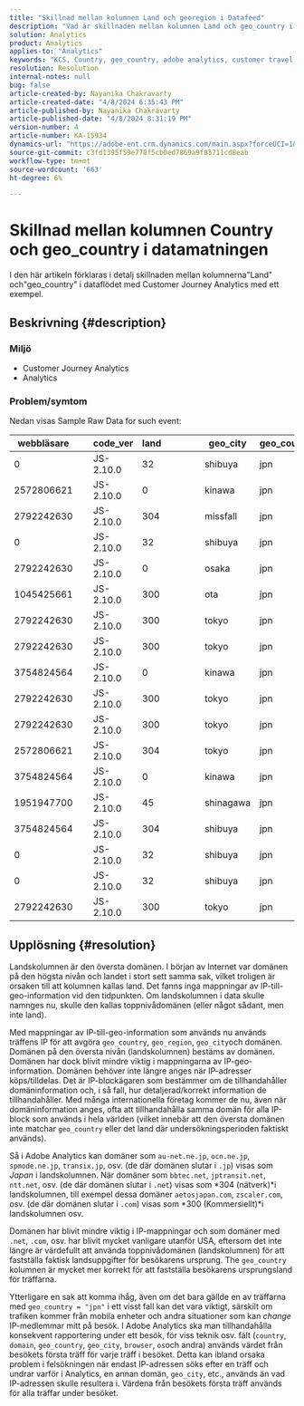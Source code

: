 ```yaml
---
title: "Skillnad mellan kolumnen Land och georegion i Datafeed"
description: "Vad är skillnaden mellan kolumnen Land och geo_country i dataflödet?"
solution: Analytics
product: Analytics
applies-to: "Analytics"
keywords: "KCS, Country, geo_country, adobe analytics, customer travel analytics"
resolution: Resolution
internal-notes: null
bug: false
article-created-by: Nayanika Chakravarty
article-created-date: "4/8/2024 6:35:43 PM"
article-published-by: Nayanika Chakravarty
article-published-date: "4/8/2024 8:31:19 PM"
version-number: 4
article-number: KA-15934
dynamics-url: "https://adobe-ent.crm.dynamics.com/main.aspx?forceUCI=1&pagetype=entityrecord&etn=knowledgearticle&id=7f066cc8-d6f5-ee11-a1fe-6045bd006295"
source-git-commit: c3fd1395f59e778f5cb0ed7869a9f83711cd8eab
workflow-type: tm+mt
source-wordcount: '663'
ht-degree: 6%

---
```


# Skillnad mellan kolumnen Country och geo_country i datamatningen


I den här artikeln förklaras i detalj skillnaden mellan kolumnerna&quot;Land&quot; och&quot;geo_country&quot; i dataflödet med Customer Journey Analytics med ett exempel.

## Beskrivning {#description}


### <b>Miljö</b>

- Customer Journey Analytics
- Analytics 




### <b>Problem/symtom</b>

Nedan visas Sample Raw Data for such event:


| webbläsare |   | code_ver | land |   |   |   | geo_city | geo_country |   |   |   |   |
| --- | --- | --- | --- | --- | --- | --- | --- | --- | --- | --- | --- | --- |
| 0 |   | JS-2.10.0 | 32 |   |   |   | shibuya | jpn |   |   |   |   |
| 2572806621 |   | JS-2.10.0 | 0 |   |   |   | kinawa | jpn |   |   |   |   |
| 2792242630 |   | JS-2.10.0 | 304 |   |   |   | missfall | jpn |   |   |   |   |
| 0 |   | JS-2.10.0 | 32 |   |   |   | shibuya | jpn |   |   |   |   |
| 2792242630 |   | JS-2.10.0 | 0 |   |   |   | osaka | jpn |   |   |   |   |
| 1045425661 |   | JS-2.10.0 | 300 |   |   |   | ota | jpn |   |   |   |   |
| 2792242630 |   | JS-2.10.0 | 300 |   |   |   | tokyo | jpn |   |   |   |   |
| 2792242630 |   | JS-2.10.0 | 300 |   |   |   | tokyo | jpn |   |   |   |   |
| 3754824564 |   | JS-2.10.0 | 0 |   |   |   | kinawa | jpn |   |   |   |   |
| 2792242630 |   | JS-2.10.0 | 300 |   |   |   | tokyo | jpn |   |   |   |   |
| 2792242630 |   | JS-2.10.0 | 300 |   |   |   | tokyo | jpn |   |   |   |   |
| 2572806621 |   | JS-2.10.0 | 304 |   |   |   | tokyo | jpn |   |   |   |   |
| 3754824564 |   | JS-2.10.0 | 0 |   |   |   | kinawa | jpn |   |   |   |   |
| 1951947700 |   | JS-2.10.0 | 45 |   |   |   | shinagawa | jpn |   |   |   |   |
| 3754824564 |   | JS-2.10.0 | 304 |   |   |   | shibuya | jpn |   |   |   |   |
| 0 |   | JS-2.10.0 | 32 |   |   |   | shibuya | jpn |   |   |   |   |
| 0 |   | JS-2.10.0 | 32 |   |   |   | shibuya | jpn |   |   |   |   |
| 2792242630 |   | JS-2.10.0 | 300 |   |   |   | tokyo | jpn |   |   |   |   |





## Upplösning {#resolution}


Landskolumnen är den översta domänen. I början av Internet var domänen på den högsta nivån och landet i stort sett samma sak, vilket troligen är orsaken till att kolumnen kallas land. Det fanns inga mappningar av IP-till-geo-information vid den tidpunkten. Om landskolumnen i data skulle namnges nu, skulle den kallas toppnivådomänen (eller något sådant, men inte land).

Med mappningar av IP-till-geo-information som används nu används träffens IP för att avgöra `geo_country`, `geo_region`, `geo_city`och domänen. Domänen på den översta nivån (landskolumnen) bestäms av domänen. Domänen har dock blivit mindre viktig i mappningarna av IP-geo-information.
Domänen behöver inte längre anges när IP-adresser köps/tilldelas. Det är IP-blockägaren som bestämmer om de tillhandahåller domäninformation och, i så fall, hur detaljerad/korrekt information de tillhandahåller. Med många internationella företag kommer de nu, även när domäninformation anges, ofta att tillhandahålla samma domän för alla IP-block som används i hela världen (vilket innebär att den översta domänen inte matchar `geo_country` eller det land där undersökningsperioden faktiskt används).

Så i Adobe Analytics kan domäner som `au-net.ne.jp`, `ocn.ne.jp`, `spmode.ne.jp`, `transix.jp`, osv. (de där domänen slutar i `.jp`) visas som *Japan* i landskolumnen. När domäner som `bbtec.net`, `jptransit.net`, `ntt.net`, osv. (de där domänen slutar i `.net`) visas som *304 (nätverk)*i landskolumnen, till exempel dessa domäner `aetosjapan.com`, `zscaler.com`, osv. (de där domänen slutar i `.com`) visas som *300 (Kommersiellt)*i landskolumnen osv.

Domänen har blivit mindre viktig i IP-mappningar och som domäner med `.net`, `.com`, osv. har blivit mycket vanligare utanför USA, eftersom det inte längre är värdefullt att använda toppnivådomänen (landskolumnen) för att fastställa faktisk landsuppgifter för besökarens ursprung. The `geo_country` kolumnen är mycket mer korrekt för att fastställa besökarens ursprungsland för träffarna.

Ytterligare en sak att komma ihåg, även om det bara gällde en av träffarna med `geo_country = "jpn"` i ett visst fall kan det vara viktigt, särskilt om trafiken kommer från mobila enheter och andra situationer som kan *change* IP-medlemmar mitt på besök. I Adobe Analytics ska man tillhandahålla konsekvent rapportering under ett besök, för viss teknik osv. fält (`country`, `domain`, `geo_country`, `geo_city`, `browser`, `os`och andra) används värdet från besökets första träff för varje träff i besöket. Detta kan ibland orsaka problem i felsökningen när endast IP-adressen söks efter en träff och undrar varför i Analytics, en annan domän, `geo_city`, etc., används än vad IP-adressen skulle resultera i. Värdena från besökets första träff används för alla träffar under besöket.
